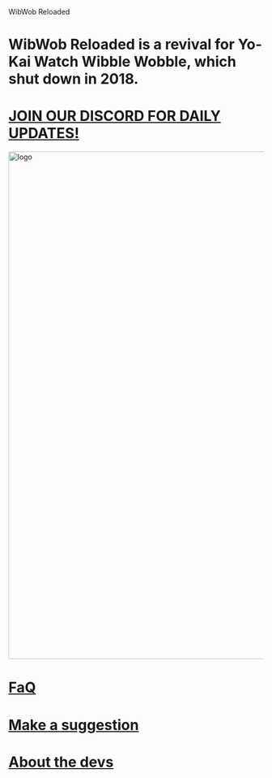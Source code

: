WibWob Reloaded

# WibWob Reloaded is a revival for Yo-Kai Watch Wibble Wobble, which shut down in 2018.

# [JOIN OUR DISCORD FOR DAILY UPDATES!](https://discord.gg/gJBdPn6ShJ)
<img src="https://cdn.discordapp.com/attachments/1137835393304231956/1138173557814349844/416_Sem_Titulo_20230807151505.png" alt="logo" width="1000"/> 

# [FaQ](https://supertavor.github.io/WibWobReloaded/faq)
# [Make a suggestion](https://forms.gle/XG9orZxm44bpaBJz8)
# [About the devs](https://supertavor.github.io/WibWobReloaded/about)
